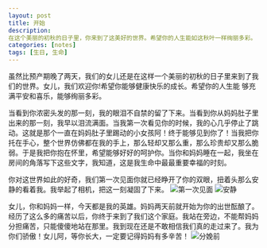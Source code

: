 ```yaml
---
layout: post
title: 开始 
description:
在这个美丽的初秋的日子里，你来到了这美好的世界。希望你的人生能如这秋叶一样绚丽多彩。
categories: [notes]
tags: [生日, 生命]
---
```

虽然比预产期晚了两天，我们的女儿还是在这样一个美丽的初秋的日子里来到了我们的世界。女儿，我们欢迎你!希望你能够健康快乐的成长。希望你的人生能
够充满平安和喜乐，能够绚丽多彩。

当看到你浓密头发的那一刻，我的眼泪不自禁的留了下来。当看到你从妈妈肚子里出来的那一刻，我早以泪流满面。当我第一次看见你的时候，我的心几乎停止了跳动。这就是那个一直在妈妈肚子里踢动的小女孩阿！终于能够见到你了！当我把你托在手心，整个世界仿佛都在我的手上，那么轻却又那么重，那么珍贵却又那么脆弱。于是我把你抱在怀里，希望能够好好的呵护你。当你和妈妈睡在一起，我坐在房间的角落写下这些文字，我知道，这是我生命中最最重要幸福的时刻。

你对这世界如此的好奇，我们第一次见面你就已经睁开了你的双眼，扭着头那么安静的看着我。我举起了相机，把这一刻凝固了下来。
![第一次见面](http://i.imgur.com/9aoGh3n.jpg)
![安静](http://i.imgur.com/9jiMOaM.jpg)

女儿，你和妈妈一样，今天都是我的英雄。妈妈两天前就开始为你的出世酝酿了。经历了这么多的痛苦以后，你终于来到了我们这个家庭。我站在旁边，不能帮妈妈分担痛苦，只能傻傻地站在那里。我到现在还是不敢相信我们真的走过来了。我为你们骄傲！女儿阿，等你长大，一定要记得妈妈有多辛苦！
![分娩前](http://i.imgur.com/o6LGy2Q.jpg)
